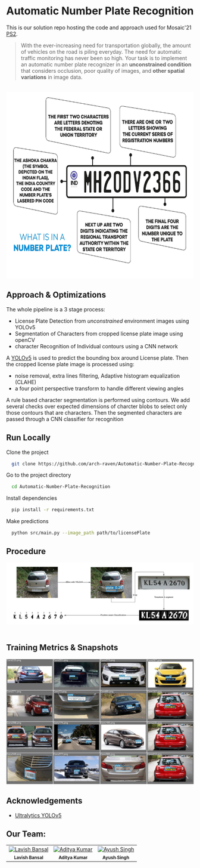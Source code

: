 
# Automatic Number Plate Recognition

This is our solution repo hosting the code and approach used for Mosaic'21 [PS2](./Mosaic'21_PS2.pdf).
<br>
> With the ever-increasing need for transportation globally, the amount of vehicles on the road is piling everyday. The need for automatic traffic monitoring has never been so high. Your task is to implement an automatic number plate recognizer in an **unconstrained condition** that considers occlusion, poor quality of images, and **other spatial variations** in image data.
<br>

<!-- ![Indian License Plate Explainer](media/IND-license-plate-en.jpg) -->
<img width = 700 height = 500 src = "media/IND-license-plate-en.jpg">

## Approach & Optimizations

The whole pipeline is a 3 stage process:

- License Plate Detection from _unconstrained_ environment images using YOLOv5
- Segmentation of Characters from cropped license plate image using openCV
- character Recognition of Individual contours using a CNN network

A [YOLOv5](#acknowledgements) is used to predict the bounding box around License plate. Then the cropped license plate image is processed using:

- noise removal, extra lines filtering, Adaptive histogram equalization (CLAHE)
- a four point perspective transform to handle different viewing angles

A rule based character segmentation is performed using contours. We add several checks over expected dimensions of charcter blobs to select only those contours that are characters. Then the segmented characters are passed through a CNN classifier for recognition

## Run Locally

Clone the project

```bash
  git clone https://github.com/arch-raven/Automatic-Number-Plate-Recognition.git
```

Go to the project directory

```bash
  cd Automatic-Number-Plate-Recognition
```

Install dependencies

```bash
  pip install -r requirements.txt
```

Make predictions

```bash
  python src/main.py --image_path path/to/licensePlate
```

## Procedure

![Overall Pipeline](media/display-pipeline.png)
<br>
<br>

## Training Metrics & Snapshots

![YOLOv5 Mosaic](media/media_images_Validation_9_0.jpg)

## Acknowledgements

- [Ultralytics YOLOv5](https://github.com/ultralytics/yolov5)

## Our Team:
<table>
<tr>
      <td align="center"><a href="https://github.com/lavish619"><img src="https://github.com/lavish619.png" width="100px;" height="100px;" alt="Lavish Bansal"/><br /><sub><b>Lavish Bansal</b></sub></a></td>
      <td align="center"><a href="https://github.com/arch-raven"><img src="https://github.com/arch-raven.png" width="100px;" height="100px;" alt="Aditya Kumar"/><br /><sub><b>Aditya Kumar</b></a></td>
      <td align="center"><a href="https://github.com/Ayush2k2"><img src="https://github.com/Ayush2k2.png" width="100px;" height="100px;" alt="Ayush Singh"/><br /><sub><b>Ayush Singh</b></sub></a></td>
</tr>
</table>